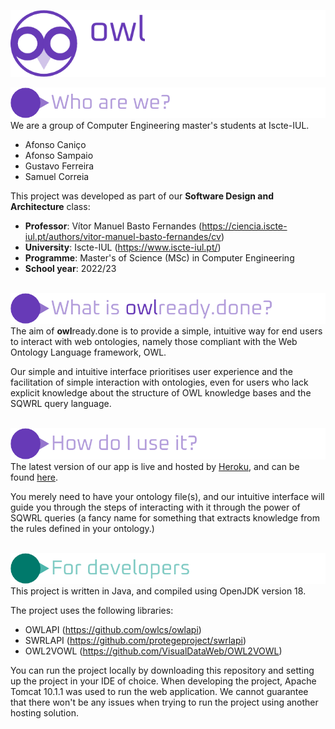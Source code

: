 ![header](resources/header.png)

![who_are_we](resources/who_are_we.png)
We are a group of Computer Engineering master's students at Iscte-IUL.
- Afonso Caniço
- Afonso Sampaio
- Gustavo Ferreira
- Samuel Correia

This project was developed as part of our **Software Design and Architecture** class:
- **Professor**: Vítor Manuel Basto Fernandes (https://ciencia.iscte-iul.pt/authors/vitor-manuel-basto-fernandes/cv)
- **University**: Iscte-IUL (https://www.iscte-iul.pt/)
- **Programme**: Master's of Science (MSc) in Computer Engineering
- **School year**: 2022/23

\
![what_is_this](resources/what_is_this.png)
The aim of **owl**ready.done is to provide a simple, intuitive way for end users to interact with
web ontologies, namely those compliant with the Web Ontology Language framework, OWL.

Our simple and intuitive interface prioritises user experience and the facilitation of simple interaction with ontologies,
even for users who lack explicit knowledge about the structure of OWL knowledge bases and the SQWRL query language.

\
![how_to_use](resources/how_to_use.png)
The latest version of our app is live and hosted by [Heroku](https://www.heroku.com/), and can 
be found [here](some_heroku_website).

You merely need to have your ontology file(s), and our intuitive interface will guide you through the steps of 
interacting with it through the power of SQWRL queries (a fancy name for something that extracts knowledge from the 
rules defined in your ontology.)

\
![for_devs](resources/for_devs.png)
This project is written in Java, and compiled using OpenJDK version 18.

The project uses the following libraries:
- OWLAPI (https://github.com/owlcs/owlapi)
- SWRLAPI  (https://github.com/protegeproject/swrlapi)
- OWL2VOWL (https://github.com/VisualDataWeb/OWL2VOWL)

You can run the project locally by downloading this repository and setting up the project in your IDE of choice.
When developing the project, Apache Tomcat 10.1.1 was used to run the web application. We cannot guarantee that there 
won't be any issues when trying to run the project using another hosting solution.